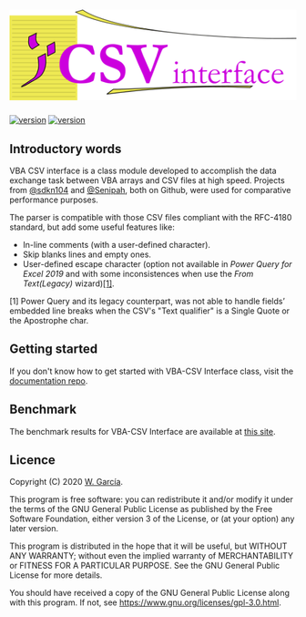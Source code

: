 # ![VBA-CSV interface](/docs/assets/img/CSVinterface.png)
[![version](https://img.shields.io/static/v1?label=version&message=latest&color=brightgreen&style=plastic)](https://github.com/ws-garcia/VBA-CSV-interface/releases/latest/)
[![version](https://img.shields.io/static/v1?label=licence&message=GPL&color=informational&style=plastic)](https://www.gnu.org/licenses/gpl-3.0.html)

## Introductory words

VBA CSV interface is a class module developed to accomplish the data exchange task between VBA arrays and CSV files at high speed. Projects from [@sdkn104](https://github.com/sdkn104/VBA-CSV) and [@Senipah](https://github.com/Senipah/VBA-Better-Array), both on Github, were used for comparative performance purposes.

The parser is compatible with those CSV files compliant with the RFC-4180 standard, but add some useful features like: 
* In-line comments (with a user-defined character).
* Skip blanks lines and empty ones.
* User-defined escape character (option not available in _Power Query for Excel 2019_ and with some inconsistences when use the _From Text(Legacy)_ wizard)[[1]](#1).

<a id="1">[1]</a> 
Power Query and its legacy counterpart, was not able to handle fields’ embedded line breaks when the CSV's "Text qualifier" is a Single Quote or the Apostrophe char.

## Getting started

If you don't know how to get started with VBA-CSV Interface class, visit the [documentation repo](https://ws-garcia.github.io/VBA-CSV-interface/).

## Benchmark

The benchmark results for VBA-CSV Interface are available at [this site](https://ws-garcia.github.io/VBA-CSV-interface/home/getting_started.html#benchmark).

## Licence

Copyright (C) 2020  [W. García](https://github.com/ws-garcia/).

This program is free software: you can redistribute it and/or modify it under the terms of the GNU General Public License as published by the Free Software Foundation, either version 3 of the License, or (at your option) any later version.

This program is distributed in the hope that it will be useful, but WITHOUT ANY WARRANTY; without even the implied warranty of MERCHANTABILITY or FITNESS FOR A PARTICULAR PURPOSE.  See the GNU General Public License for more details.

You should have received a copy of the GNU General Public License along with this program.  If not, see <https://www.gnu.org/licenses/gpl-3.0.html>.

